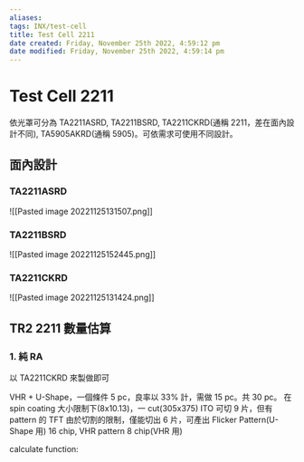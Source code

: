 ```yaml
---
aliases: 
tags: INX/test-cell
title: Test Cell 2211
date created: Friday, November 25th 2022, 4:59:12 pm
date modified: Friday, November 25th 2022, 4:59:14 pm
---
```


# Test Cell 2211

依光罩可分為 TA2211ASRD, TA2211BSRD, TA2211CKRD(通稱 2211，差在面內設計不同), TA5905AKRD(通稱 5905)。可依需求可使用不同設計。

## 面內設計

### TA2211ASRD

![[Pasted image 20221125131507.png]]

### TA2211BSRD

![[Pasted image 20221125152445.png]]

### TA2211CKRD

![[Pasted image 20221125131424.png]]

## TR2 2211 數量估算

### 1. 純 RA

以 TA2211CKRD 來製做即可

VHR + U-Shape，一個條件 5 pc，良率以 33% 計，需做 15 pc。共 30 pc。
在 spin coating 大小限制下(8x10.13)，一 cut(305x375) ITO 可切 9 片，但有 pattern 的 TFT 由於切割的限制，僅能切出 6 片，可產出 Flicker Pattern(U-Shape 用) 16 chip, VHR pattern 8 chip(VHR 用) 

calculate function:
```python

```